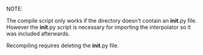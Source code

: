 NOTE:

The compile script only works if the directory doesn't contain an __init__.py file. However the __init__.py script is necessary for importing the interpolator so it was included afterwards. 

Recompiling requires deleting the __init__.py file.